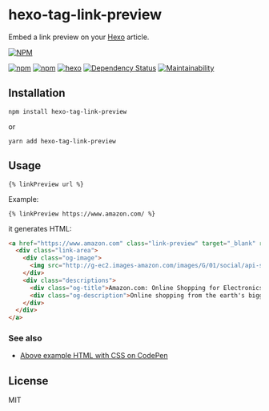 # hexo-tag-link-preview
Embed a link preview on your [Hexo](https://hexo.io/) article.

[![NPM](https://nodei.co/npm/hexo-tag-link-preview.png)](https://nodei.co/npm/hexo-tag-link-preview.js/)

[![npm](https://img.shields.io/npm/l/hexo-tag-link-preview.svg?style=flat-square)](LICENSE) 
[![npm](https://img.shields.io/npm/dt/hexo-tag-link-preview.svg?style=flat-square)](https://www.npmjs.com/package/hexo-tag-link-preview)
[![hexo](https://img.shields.io/badge/Hexo-%3E%3D3.0-blue.svg?style=flat-square)](https://hexo.io)
[![Dependency Status](https://gemnasium.com/badges/github.com/minamo173/hexo-tag-link-preview.svg)](https://gemnasium.com/github.com/minamo173/hexo-tag-link-preview)
[![Maintainability](https://api.codeclimate.com/v1/badges/a99a88d28ad37a79dbf6/maintainability)](https://codeclimate.com/github/codeclimate/codeclimate/maintainability)

## Installation

`npm install hexo-tag-link-preview`

or

`yarn add hexo-tag-link-preview`

## Usage
`{% linkPreview url %}`

Example:
```
{% linkPreview https://www.amazon.com/ %}
```

it generates HTML:

```html
<a href="https://www.amazon.com" class="link-preview" target="_blank" rel="noopener">
  <div class="link-area">
    <div class="og-image">
      <img src="http://g-ec2.images-amazon.com/images/G/01/social/api-share/amazon_logo_500500._V323939215_.png">
    </div>
    <div class="descriptions">
      <div class="og-title">Amazon.com: Online Shopping for Electronics, Apparel, Computers, Books, DVDs &amp; more</div>
      <div class="og-description">Online shopping from the earth's biggest selection of books, magazines, music, DVDs, videos, electronics, computers, software, apparel &amp; accessories, shoes, jewelry, tools &amp; hardware, housewares, furniture, sporting goods, beauty &amp; personal care, broadband &amp; dsl, gourmet food &amp; just about anything else.</div>
    </div>
  </div>
</a>
```

### See also
+ [Above example HTML with CSS on CodePen](https://codepen.io/minamo173/pen/OQKJWX)

## License
MIT

